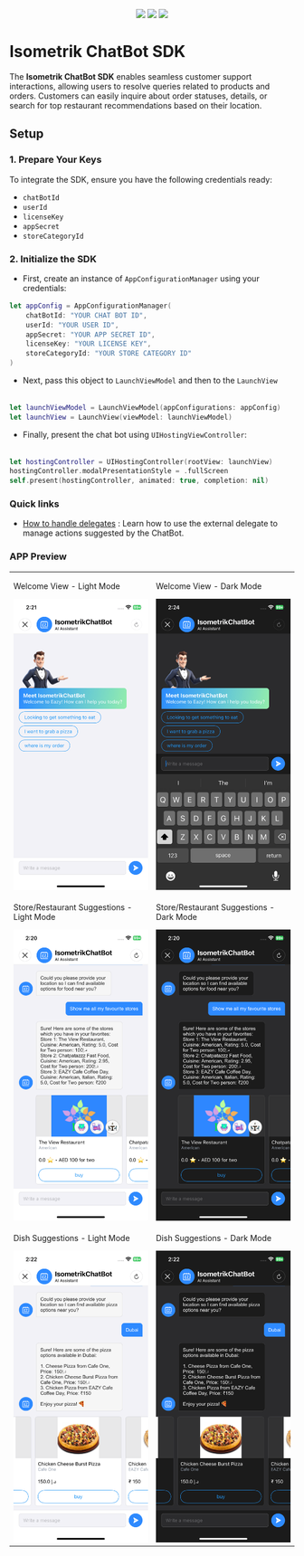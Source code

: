 
<p align="center">
  <a href="https://www.swift.org/package-manager/"><img src="https://img.shields.io/badge/SPM-compatible-darkgreen?style=flat-square"/></a>
  <a href="https://getstream.io/chat/docs/sdk/ios/"><img src="https://img.shields.io/badge/iOS-16%2B-lightblue?style=flat-square" /></a>
  <a href="https://swift.org"><img src="https://img.shields.io/badge/Swift-5.7%2B-orange.svg?style=flat-square" /></a>
</p>

# Isometrik ChatBot SDK

The **Isometrik ChatBot SDK** enables seamless customer support interactions, allowing users to resolve queries related to products and orders. Customers can easily inquire about order statuses, details, or search for top restaurant recommendations based on their location.

## Setup

### 1. Prepare Your Keys
To integrate the SDK, ensure you have the following credentials ready:
- `chatBotId`
- `userId`
- `licenseKey`
- `appSecret`
- `storeCategoryId`

### 2. Initialize the SDK

- First, create an instance of `AppConfigurationManager` using your credentials:

```swift
let appConfig = AppConfigurationManager(
    chatBotId: "YOUR CHAT BOT ID",
    userId: "YOUR USER ID",
    appSecret: "YOUR APP SECRET ID",
    licenseKey: "YOUR LICENSE KEY",
    storeCategoryId: "YOUR STORE CATEGORY ID"
)
```

- Next, pass this object to ``LaunchViewModel`` and then to the ``LaunchView``

``` swift

let launchViewModel = LaunchViewModel(appConfigurations: appConfig)
let launchView = LaunchView(viewModel: launchViewModel)

```
- Finally, present the chat bot using ``UIHostingViewController``:

``` swift

let hostingController = UIHostingController(rootView: launchView)
hostingController.modalPresentationStyle = .fullScreen
self.present(hostingController, animated: true, completion: nil)

```

### Quick links
- [How to handle delegates](./Readme_doc/external_delegate.md) : Learn how to use the external delegate to manage actions suggested by the ChatBot.


### APP Preview

<table>
<tr>
<td>
<p>Welcome View - Light Mode</p>
<img src="./Readme_doc/images/welcome_light.PNG" width="300" />
</td>
<td>
<p>Welcome View - Dark Mode</p>
<img src="./Readme_doc/images/welcome_dark.PNG" width="300" />
</td>
</tr>
<tr>
<td>
<p>Store/Restaurant Suggestions - Light Mode</p>
<img src="./Readme_doc/images/store_light.PNG" width="300" />
</td>
<td>
<p>Store/Restaurant Suggestions - Dark Mode</p>
<img src="./Readme_doc/images/store_dark.PNG" width="300" />
</td>
</tr>
  <tr>
<td>
<p>Dish Suggestions - Light Mode</p>
<img src="./Readme_doc/images/dish_light.PNG" width="300" />
</td>
<td>
<p>Dish Suggestions - Dark Mode</p>
<img src="./Readme_doc/images/dish_dark.PNG" width="300" />
</td>
</tr>
</table>


